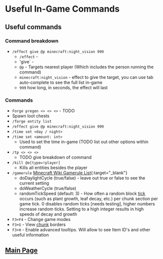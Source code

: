 # Useful In-Game Commands

## Useful commands

### Command breakdown

- `/effect give @p minecraft:night_vision 999`
  - `/effect` -
  - 'give` -
  - `@p` - Targets nearest player (Which includes the person running the command)
  - `minecraft:night_vision` - effect to give the target, you can use tab auto-complete to see the full list in-game
  - `999` how long, in seconds, the effect will last

### Commands

- `Forge pregen <> <> <>` - TODO
- Spawn loot chests
- `/forge entity list`
- `/effect give @p minecraft:night_vision 999`
- `/time set <day / night>`
- `/time set <amount: int>`
  - Used to set the time in-game (TODO list out other options within command)
- `/tp <> <> <>`
  - TODO give breakdown of command
- `/kill @e[type=!player]` 
  - Kills all entities besides the player
- `/gamerule` [Minecraft Wiki Gamerule List](https://minecraft.gamepedia.com/Game_rule){:target="\_blank"}
  - doDaylightCycle (true/false) - leave out true or false to see the current setting
  - doWeatherCycle (true/false)
  - randomTickSpeed (default: 3) - How often a random block [tick](/glossary 'Measure of time in minecraft. 1 second = 20 ticks') occurs (such as plant growth, leaf decay, etc.) per chunk section per game tick. 0 disables random ticks [needs testing], higher numbers increase random ticks. Setting to a high integer results in high speeds of decay and growth
- `F3+F4` - Change game modes
- `F3+G` - View [chunk](/glossary 'A chunk is a 256-block tall 16×16 segment of a Minecraft world') borders
- `F3+H` - Enable advanced tooltips. Will allow to see Item ID's and other useful information

## [**Main Page**](/modpack-dev)
